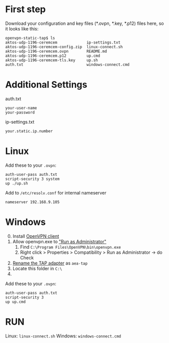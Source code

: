 # First step

Download your configuration and key files (*.ovpn, *.key, *.p12) files here, so it looks like this: 

```
openvpn-static-tap$ ls 
aktos-udp-1196-ceremcem             ip-settings.txt
aktos-udp-1196-ceremcem-config.zip  linux-connect.sh
aktos-udp-1196-ceremcem.ovpn        README.md
aktos-udp-1196-ceremcem.p12         up.cmd
aktos-udp-1196-ceremcem-tls.key     up.sh
auth.txt                            windows-connect.cmd
```

# Additional Settings


auth.txt

```
your-user-name
your-password
```

ip-settings.txt

```
your.static.ip.number
```

# Linux 

Add these to your `.ovpn`: 

```
auth-user-pass auth.txt
script-security 3 system
up ./up.sh
```


Add to `/etc/resolv.conf` for internal nameserver

```
nameserver 192.168.9.105
```

# Windows 


0. Install [OpenVPN client](https://openvpn.net/index.php/open-source/downloads.html)
1. Allow openvpn.exe to ["Run as Administrator"](https://community.openvpn.net/openvpn/ticket/68#comment:7)
    1. Find `C:\Program Files\OpenVPN\bin\openvpn.exe`
    2. Right click > Properties > Compatibility > Run as Administrator -> do Check
2. [Rename the TAP adapter](https://www.google.com.tr/search?q=how+to+rename+adapter+windows&ie=utf-8&oe=utf-8&gws_rd=cr&ei=E6JJV-e2JIH7UMvjgIAK#q=how+to+rename+a+network+adapter+windows) as `aea-tap` 
3. Locate this folder in `C:\`
4. 
Add these to your `.ovpn`: 

```
auth-user-pass auth.txt
script-security 3
up up.cmd 
```


# RUN

Linux: `linux-connect.sh`
Windows: `windows-connect.cmd`
